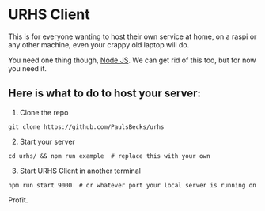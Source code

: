 # URHS Client

This is for everyone wanting to host their own service at home, on a raspi or any other machine, even your crappy old laptop will do.

You need one thing though, [Node JS](https://github.com/nodejs/node). We can get rid of this too, but for now you need it. 

## Here is what to do to host your server:

1. Clone the repo
```
git clone https://github.com/PaulsBecks/urhs
```

2. Start your server
```
cd urhs/ && npm run example  # replace this with your own 
```

3. Start URHS Client in another terminal
```
npm run start 9000  # or whatever port your local server is running on
```

Profit. 
